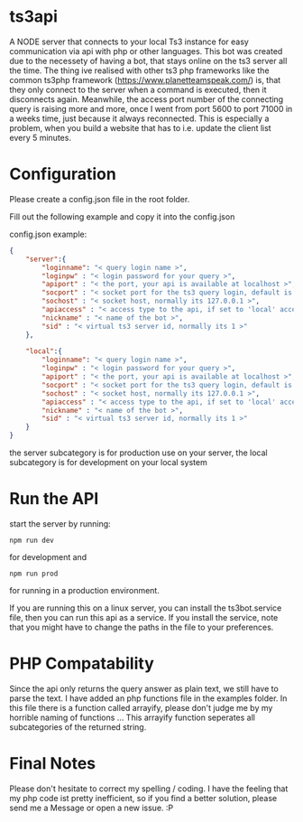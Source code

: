 # ts3api
A NODE server that connects to your local Ts3 instance for easy communication via api with php or other languages.
This bot was created due to the necessety of having a bot, that stays online on the ts3 server all the time. The thing ive realised with other ts3 php frameworks like the common ts3php framework (https://www.planetteamspeak.com/) is, that they only connect to the server when a command is executed, then it disconnects again. Meanwhile, the access port number of the connecting query is raising more and more, once I went from port 5600 to port 71000 in a weeks time, just because it always reconnected.
This is especially a problem, when you build a website that has to i.e. update the client list every 5 minutes.

# Configuration
Please create a config.json file in the root folder. 

Fill out the following example and copy it into the config.json 

config.json example:
```json
{
    "server":{
        "loginname": "< query login name >",
        "loginpw" : "< login password for your query >",  
        "apiport" : "< the port, your api is available at localhost >",
        "socport" : "< socket port for the ts3 query login, default is: 10011 >",
        "sochost" : "< socket host, normally its 127.0.0.1 >",
        "apiaccess" : "< access type to the api, if set to 'local' access is granted to localhost only >", 
        "nickname" : "< name of the bot >",
        "sid" : "< virtual ts3 server id, normally its 1 >"
    },
    
    "local":{
        "loginname": "< query login name >", 
        "loginpw" : "< login password for your query >", 
        "apiport" : "< the port, your api is available at localhost >",
        "socport" : "< socket port for the ts3 query login, default is: 10011 >",
        "sochost" : "< socket host, normally its 127.0.0.1 >",
        "apiaccess" : "< access type to the api, if set to 'local' access is granted to localhost only >", 
        "nickname" : "< name of the bot >",
        "sid" : "< virtual ts3 server id, normally its 1 >"
    }
}
```

the server subcategory is for production use on your server, 
the local subcategory is for development on your local system 
 
# Run the API
start the server by running:
```
npm run dev
```
for development and
```
npm run prod
```
for running in a production environment.

If you are running this on a linux server, you can install the ts3bot.service file, then you can run this api as a service. 
If you install the service, note that you might have to change the paths in the file to your preferences.

# PHP Compatability
Since the api only returns the query answer as plain text, we still have to parse the text. I have added an php functions file in the examples folder. 
In this file there is a function called arrayify, please don't judge me by my horrible naming of functions ... 
This arrayify function seperates all subcategories of the returned string.

# Final Notes
Please don't hesitate to correct my spelling / coding. 
I have the feeling that my php code ist pretty inefficient, so if you find a better solution, please send me a Message or open a new issue. :P
